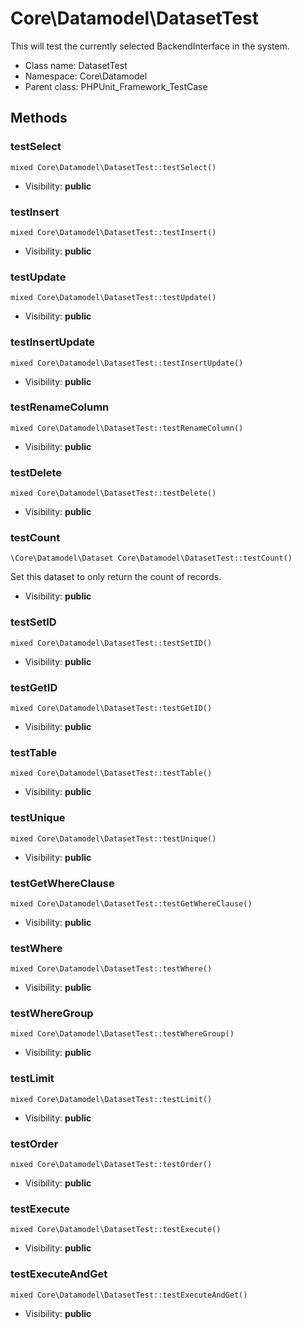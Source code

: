 Core\Datamodel\DatasetTest
===============

This will test the currently selected BackendInterface in the system.




* Class name: DatasetTest
* Namespace: Core\Datamodel
* Parent class: PHPUnit_Framework_TestCase







Methods
-------


### testSelect

    mixed Core\Datamodel\DatasetTest::testSelect()





* Visibility: **public**




### testInsert

    mixed Core\Datamodel\DatasetTest::testInsert()





* Visibility: **public**




### testUpdate

    mixed Core\Datamodel\DatasetTest::testUpdate()





* Visibility: **public**




### testInsertUpdate

    mixed Core\Datamodel\DatasetTest::testInsertUpdate()





* Visibility: **public**




### testRenameColumn

    mixed Core\Datamodel\DatasetTest::testRenameColumn()





* Visibility: **public**




### testDelete

    mixed Core\Datamodel\DatasetTest::testDelete()





* Visibility: **public**




### testCount

    \Core\Datamodel\Dataset Core\Datamodel\DatasetTest::testCount()

Set this dataset to only return the count of records.



* Visibility: **public**




### testSetID

    mixed Core\Datamodel\DatasetTest::testSetID()





* Visibility: **public**




### testGetID

    mixed Core\Datamodel\DatasetTest::testGetID()





* Visibility: **public**




### testTable

    mixed Core\Datamodel\DatasetTest::testTable()





* Visibility: **public**




### testUnique

    mixed Core\Datamodel\DatasetTest::testUnique()





* Visibility: **public**




### testGetWhereClause

    mixed Core\Datamodel\DatasetTest::testGetWhereClause()





* Visibility: **public**




### testWhere

    mixed Core\Datamodel\DatasetTest::testWhere()





* Visibility: **public**




### testWhereGroup

    mixed Core\Datamodel\DatasetTest::testWhereGroup()





* Visibility: **public**




### testLimit

    mixed Core\Datamodel\DatasetTest::testLimit()





* Visibility: **public**




### testOrder

    mixed Core\Datamodel\DatasetTest::testOrder()





* Visibility: **public**




### testExecute

    mixed Core\Datamodel\DatasetTest::testExecute()





* Visibility: **public**




### testExecuteAndGet

    mixed Core\Datamodel\DatasetTest::testExecuteAndGet()





* Visibility: **public**



